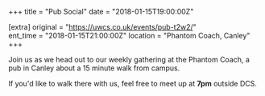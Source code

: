 +++
title = "Pub Social"
date = "2018-01-15T19:00:00Z"

[extra]
original = "https://uwcs.co.uk/events/pub-t2w2/"    
ent_time = "2018-01-15T21:00:00Z"
location = "Phantom Coach, Canley"
+++

Join us as we head out to our weekly gathering at the Phantom Coach, a pub in Canley about a 15 minute walk from campus.

  

If you'd like to walk there with us, feel free to meet up at **7pm** outside DCS.

